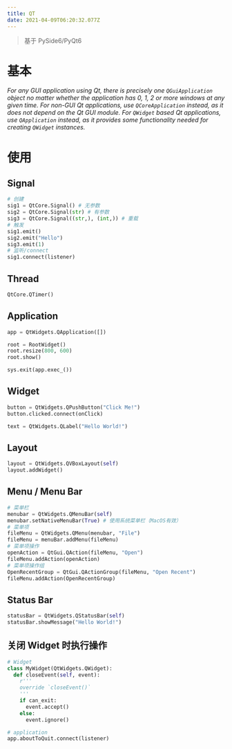 ```yaml
---
title: QT
date: 2021-04-09T06:20:32.077Z
---
```


> 基于 PySide6/PyQt6

# 基本

*For any GUI application using Qt, there is precisely one `QGuiApplication` object no matter whether the application has 0, 1, 2 or more windows at any given time. For non-GUI Qt applications, use `QCoreApplication` instead, as it does not depend on the Qt GUI module. For `QWidget` based Qt applications, use `QApplication` instead, as it provides some functionality needed for creating `QWidget` instances.*

# 使用

## Signal

```py
# 创建
sig1 = QtCore.Signal() # 无参数
sig2 = QtCore.Signal(str) # 有参数
sig3 = QtCore.Signal((str,), (int,)) # 重载
# 触发
sig1.emit()
sig2.emit("Hello")
sig3.emit(1)
# 监听/connect
sig1.connect(listener)
```

## Thread

```py
QtCore.QTimer()
```

## Application

```py
app = QtWidgets.QApplication([])

root = RootWidget()
root.resize(800, 600)
root.show()

sys.exit(app.exec_())
```

## Widget

```py
button = QtWidgets.QPushButton("Click Me!")
button.clicked.connect(onClick)

text = QtWidgets.QLabel("Hello World!")
```

## Layout

```py
layout = QtWidgets.QVBoxLayout(self)
layout.addWidget()
```

## Menu / Menu Bar

```py
# 菜单栏
menubar = QtWidgets.QMenuBar(self)
menubar.setNativeMenuBar(True) # 使用系统菜单栏（MacOS有效）
# 菜单项
fileMenu = QtWidgets.QMenu(menubar, "File")
fileMenu = menuBar.addMenu(fileMenu)
# 菜单项操作
openAction = QtGui.QAction(fileMenu, "Open")
fileMenu.addAction(openAction)
# 菜单项操作组
OpenRecentGroup = QtGui.QActionGroup(fileMenu, "Open Recent")
fileMenu.addAction(OpenRecentGroup)
```

## Status Bar

```py
statusBar = QtWidgets.QStatusBar(self)
statusBar.showMessage("Hello World!")
```

## 关闭 Widget 时执行操作

```py
# Widget
class MyWidget(QtWidgets.QWidget):
  def closeEvent(self, event):
    r'''
    override `closeEvent()`
    '''
    if can_exit:
      event.accept()
    else:
      event.ignore()

# application
app.aboutToQuit.connect(listener)
```
